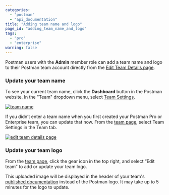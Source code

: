 ```yaml
---
categories:
  - "postman"
  - "api_documentation"
title: "Adding team name and logo"
page_id: "adding_team_name_and_logo"
tags: 
  - "pro"
  - "enterprise"
warning: false
---
```


Postman users with the **Admin** member role can add a team name and logo to their Postman team account directly from the [Edit Team Details page](https://app.getpostman.com/dashboard/teams/edit).

### Update your team name

To see your current team name, click the **Dashboard** button in the Postman website. In the "Team" dropdown menu, select [Team Settings](https://app.getpostman.com/dashboard/teams).

[![team name](https://s3.amazonaws.com/postman-static-getpostman-com/postman-docs/docs-team.png)](https://s3.amazonaws.com/postman-static-getpostman-com/postman-docs/docs-team.png)

If you didn’t enter a team name when you first created your Postman Pro or Enterprise team, you can update that now. From the [team page](https://app.getpostman.com/dashboard/teams), select Team Settings in the Team tab.

[![edit team details page](https://s3.amazonaws.com/postman-static-getpostman-com/postman-docs/docs-team-settings-page.png)](https://s3.amazonaws.com/postman-static-getpostman-com/postman-docs/docs-team-settings-page.png)

### Update your team logo

From the [team page](https://app.getpostman.com/dashboard/teams), click the gear icon in the top right, and select “Edit team” to add or update your team logo.

This uploaded image will be displayed in the header of your team's [published documentation](/docs/postman/api_documentation/intro_to_api_documentation) instead of the Postman logo. It may take up to 5 minutes for the logo to update.




